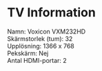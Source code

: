 # TV Information
Namn: Voxicon VXM232HD  
Skärmstorlek (tum): 32  
Upplösning: 1366 x 768  
Pekskärm: Nej  
Antal HDMI-portar: 2  